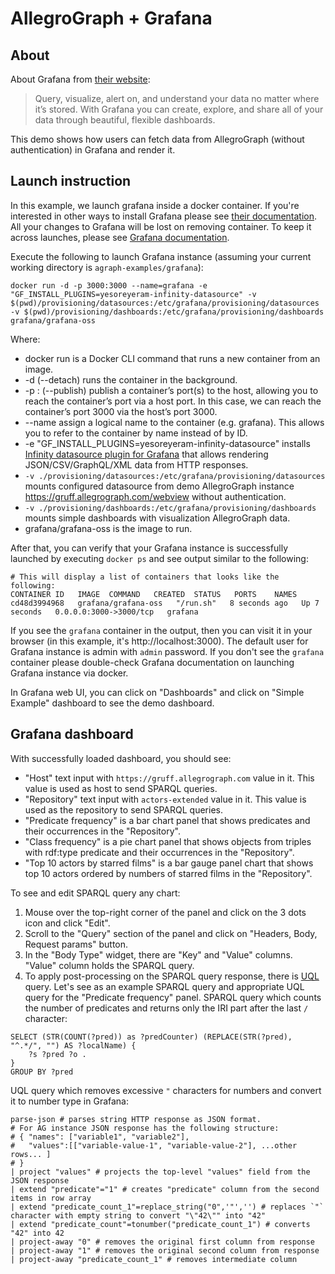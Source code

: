 # AllegroGraph + Grafana

## About

About Grafana from [their website](https://grafana.com/grafana/):

> Query, visualize, alert on, and understand your data no matter where it’s stored. With Grafana you can create, explore, and share all of your data through beautiful, flexible dashboards.

This demo shows how users can fetch data from AllegroGraph (without authentication) in Grafana and render it.

## Launch instruction

In this example, we launch grafana inside a docker container. If you're interested in other ways to install Grafana please see [their documentation](https://grafana.com/docs/grafana/latest/setup-grafana/installation/). All your changes to Grafana will be lost on removing container. To keep it across launches, please see [Grafana documentation](https://grafana.com/docs/grafana/latest/setup-grafana/installation/docker/#save-your-grafana-data).

Execute the following to launch Grafana instance (assuming your current working directory is `agraph-examples/grafana`):
```
docker run -d -p 3000:3000 --name=grafana -e "GF_INSTALL_PLUGINS=yesoreyeram-infinity-datasource" -v $(pwd)/provisioning/datasources:/etc/grafana/provisioning/datasources -v $(pwd)/provisioning/dashboards:/etc/grafana/provisioning/dashboards grafana/grafana-oss
```

Where:

- docker run is a Docker CLI command that runs a new container from an image.
- -d (--detach) runs the container in the background.
- -p <host-port>:<container-port> (--publish) publish a container’s port(s) to the host, allowing you to reach the container’s port via a host port. In this case, we can reach the container’s port 3000 via the host’s port 3000.
- --name assign a logical name to the container (e.g. grafana). This allows you to refer to the container by name instead of by ID.
- -e "GF_INSTALL_PLUGINS=yesoreyeram-infinity-datasource" installs [Infinity datasource plugin for Grafana](https://grafana.com/docs/plugins/yesoreyeram-infinity-datasource/latest/) that allows rendering JSON/CSV/GraphQL/XML data from HTTP responses.
- `-v ./provisioning/datasources:/etc/grafana/provisioning/datasources` mounts configured datasource from demo AllegroGraph instance https://gruff.allegrograph.com/webview without authentication.
- `-v ./provisioning/dashboards:/etc/grafana/provisioning/dashboards` mounts simple dashboards with visualization AllegroGraph data.
- grafana/grafana-oss is the image to run.

After that, you can verify that your Grafana instance is successfully launched by executing `docker ps` and see output similar to the following:
```
# This will display a list of containers that looks like the following:
CONTAINER ID   IMAGE  COMMAND   CREATED  STATUS   PORTS    NAMES
cd48d3994968   grafana/grafana-oss   "/run.sh"   8 seconds ago   Up 7 seconds   0.0.0.0:3000->3000/tcp   grafana
```

If you see the `grafana` container in the output, then you can visit it in your browser (in this example, it's http://localhost:3000). The default user for Grafana instance is admin with `admin` password. If you don't see the `grafana` container please double-check Grafana documentation on launching Grafana instance via docker.

In Grafana web UI, you can click on "Dashboards" and click on "Simple Example" dashboard to see the demo dashboard.

## Grafana dashboard

With successfully loaded dashboard, you should see:
- "Host" text input with `https://gruff.allegrograph.com` value in it. This value is used as host to send SPARQL queries.
- "Repository" text input with `actors-extended` value in it. This value is used as the repository to send SPARQL queries.
- "Predicate frequency" is a bar chart panel that shows predicates and their occurrences in the "Repository".
- "Class frequency" is a pie chart panel that shows objects from triples with rdf:type predicate and their occurrences in the "Repository".
- "Top 10 actors by starred films" is a bar gauge panel chart that shows top 10 actors ordered by numbers of starred films in the "Repository".

To see and edit SPARQL query any chart:
1. Mouse over the top-right corner of the panel and click on the 3 dots icon and click "Edit".
2. Scroll to the "Query" section of the panel and click on "Headers, Body, Request params" button.
3. In the "Body Type" widget, there are "Key" and "Value" columns. "Value" column holds the SPARQL query.
4. To apply post-processing on the SPARQL query response, there is [UQL](https://grafana.com/docs/plugins/yesoreyeram-infinity-datasource/latest/query/uql/) query. Let's see as an example
SPARQL query and appropriate UQL query for the "Predicate frequency" panel.
SPARQL query which counts the number of predicates and returns only the IRI part after the last `/` character:
```
SELECT (STR(COUNT(?pred)) as ?predCounter) (REPLACE(STR(?pred), "^.*/", "") AS ?localName) { 
    ?s ?pred ?o .
}
GROUP BY ?pred
```
UQL query which removes excessive `"` characters for numbers and convert it to number type in Grafana:
```
parse-json # parses string HTTP response as JSON format.
# For AG instance JSON response has the following structure:
# { "names": ["variable1", "variable2"],
#   "values":[["variable-value-1", "variable-value-2"], ...other rows... ]
# }
| project "values" # projects the top-level "values" field from the JSON response 
| extend "predicate"="1" # creates "predicate" column from the second items in row array
| extend "predicate_count_1"=replace_string("0",'"','') # replaces `"` character with empty string to convert "\"42\"" into "42"
| extend "predicate_count"=tonumber("predicate_count_1") # converts "42" into 42
| project-away "0" # removes the original first column from response
| project-away "1" # removes the original second column from response
| project-away "predicate_count_1" # removes intermediate column
```
